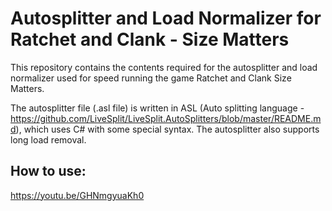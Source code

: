# Autosplitter and Load Normalizer for Ratchet and Clank - Size Matters

This repository contains the contents required for the autosplitter and load normalizer used for speed running the game Ratchet and Clank Size Matters.

The autosplitter file (.asl file) is written in ASL (Auto splitting language - https://github.com/LiveSplit/LiveSplit.AutoSplitters/blob/master/README.md), which uses C# with some special syntax. The autosplitter also supports long load removal.

## How to use:

https://youtu.be/GHNmgyuaKh0